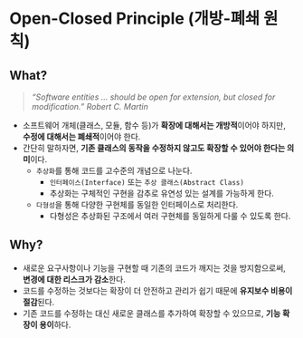 # Open-Closed Principle (개방-폐쇄 원칙)

## What?
> _“Software entities … should be open for extension, but closed for modification.” Robert C. Martin_
- 소프트웨어 개체(클래스, 모듈, 함수 등)가 **확장에 대해서는 개방적**이어야 하지만, **수정에 대해서는 폐쇄적**이어야 한다.
- 간단히 말하자면, **기존 클래스의 동작을 수정하지 않고도 확장할 수 있어야 한다는 의미**이다.
  - `추상화`를 통해 코드를 고수준의 개념으로 나눈다.
    - `인터페이스(Interface)` 또는 `추상 클래스(Abstract Class)`
    - 추상화는 구체적인 구현을 감추로 유연성 있는 설계를 가능하게 한다. 
  - `다형성`을 통해 다양한 구현체를 동일한 인터페이스로 처리한다.
    - 다형성은 추상화된 구조에서 여러 구현체를 동일하게 다룰 수 있도록 한다.

## Why?
- 새로운 요구사항이나 기능을 구현할 때 기존의 코드가 깨지는 것을 방지함으로써, **변경에 대한 리스크가 감소**한다.
- 코드를 수정하는 것보다는 확장이 더 안전하고 관리가 쉽기 때문에 **유지보수 비용이 절감**된다.
- 기존 코드를 수정하는 대신 새로운 클래스를 추가하여 확장할 수 있으므로, **기능 확장이 용이**하다.
